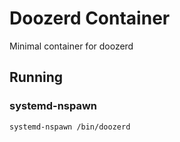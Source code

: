 # Doozerd Container

Minimal container for doozerd

## Running

### systemd-nspawn

```
systemd-nspawn /bin/doozerd
```
